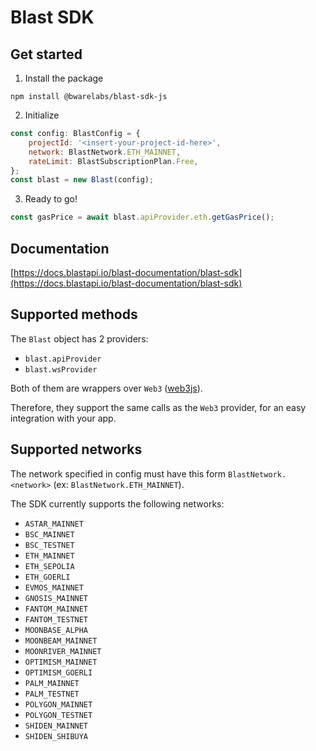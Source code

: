 # Blast SDK

## Get started
1. Install the package
```
npm install @bwarelabs/blast-sdk-js
```
2. Initialize
```js
const config: BlastConfig = {
    projectId: '<insert-your-project-id-here>',
    network: BlastNetwork.ETH_MAINNET,
    rateLimit: BlastSubscriptionPlan.Free,
};
const blast = new Blast(config);
```

3. Ready to go!
```js
const gasPrice = await blast.apiProvider.eth.getGasPrice();
```

## Documentation
[https://docs.blastapi.io/blast-documentation/blast-sdk](https://docs.blastapi.io/blast-documentation/blast-sdk)

## Supported methods
The `Blast` object has 2 providers:
- `blast.apiProvider`
- `blast.wsProvider`

Both of them are wrappers over `Web3` ([web3js](https://web3js.readthedocs.io/en/v1.8.0/index.html)).

Therefore, they support the same calls as the `Web3` provider, for an easy integration with your app.

## Supported networks
The network specified in config must have this form `BlastNetwork.<network>` (ex: `BlastNetwork.ETH_MAINNET`).

The SDK currently supports the following networks:
- `ASTAR_MAINNET`
- `BSC_MAINNET`
- `BSC_TESTNET`
- `ETH_MAINNET`
- `ETH_SEPOLIA`
- `ETH_GOERLI`
- `EVMOS_MAINNET` 
- `GNOSIS_MAINNET`
- `FANTOM_MAINNET`
- `FANTOM_TESTNET`
- `MOONBASE_ALPHA`
- `MOONBEAM_MAINNET`
- `MOONRIVER_MAINNET`
- `OPTIMISM_MAINNET` 
- `OPTIMISM_GOERLI` 
- `PALM_MAINNET` 
- `PALM_TESTNET` 
- `POLYGON_MAINNET `
- `POLYGON_TESTNET` 
- `SHIDEN_MAINNET`
- `SHIDEN_SHIBUYA`

